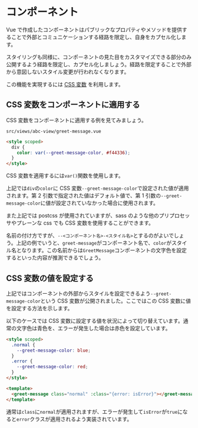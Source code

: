 # コンポーネント

Vue で作成したコンポーネントはパブリックなプロパティやメソッドを提供することで外部とコミュニケーションする経路を限定し、自身をカプセル化します。

スタイリングも同様に、コンポーネントの見た目をカスタマイズできる部分のみ公開するよう経路を限定し、カプセル化しましょう。経路を限定することで外部から意図しないスタイル変更が行われなくなります。

この機能を実現するには [CSS 変数](/styling/css-variables/index.md) を利用します。

## CSS 変数をコンポーネントに適用する

CSS 変数をコンポーネントに適用する例を見てみましょう。

`src/views/abc-view/greet-message.vue`

```html
<style scoped>
  div {
    color: var(--greet-message-color, #f44336);
  }
</style>
```

CSS 変数を適用するには`var()`関数を使用します。

上記では`div`の`color`に CSS 変数`--greet-message-color`で設定された値が適用されます。第 2 引数で指定された値はデフォルト値で、第 1 引数の`--greet-message-color`に値が設定されていなかった場合に使用されます。

また上記では postcss が使用されていますが、sass のような他のプリプロセッサやプレーンな css でも CSS 変数を使用することができます。

名前の付け方ですが、`--<コンポーネント名>-<スタイル名>`とするのがよいでしょう。上記の例でいうと、`greet-message`がコンポーネント名で、`color`がスタイル名となります。この名前からは`GreetMessage`コンポーネントの文字色を設定するといった内容が推測できるでしょう。

## CSS 変数の値を設定する

上記ではコンポーネントの外部からスタイルを設定できるよう`--greet-message-color`という CSS 変数が公開されました。ここではこの CSS 変数に値を設定する方法を示します。

以下のケースでは CSS 変数に設定する値を状況によって切り替えています。通常の文字色は青色を、エラーが発生した場合は赤色を設定しています。

```html
<style scoped>
  .normal {
    --greet-message-color: blue;
  }
  .error {
    --greet-message-color: red;
  }
</style>

<template>
  <greet-message class="normal" :class="{error: isError}"></greet-message>
</template>
```

通常は`class`に`normal`が適用されますが、エラーが発生して`isError`が`true`になると`error`クラスが適用されるよう実装されています。
